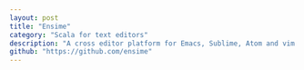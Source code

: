 ```yaml
---
layout: post
title: "Ensime"
category: "Scala for text editors"
description: "A cross editor platform for Emacs, Sublime, Atom and vim offering semantic editing for Scala, including contextual completion, classpath search and refactorings."
github: "https://github.com/ensime"
---
```

